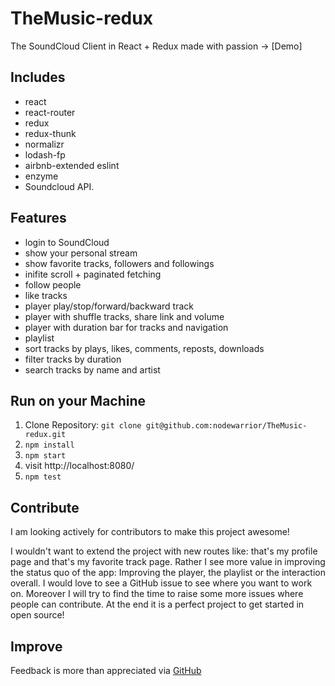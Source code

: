 # TheMusic-redux

The SoundCloud Client in React + Redux made with passion -> [Demo]


## Includes

* react
* react-router
* redux
* redux-thunk
* normalizr
* lodash-fp
* airbnb-extended eslint
* enzyme
* Soundcloud API.

## Features

* login to SoundCloud
* show your personal stream
* show favorite tracks, followers and followings
* inifite scroll + paginated fetching
* follow people
* like tracks
* player play/stop/forward/backward track
* player with shuffle tracks, share link and volume
* player with duration bar for tracks and navigation
* playlist
* sort tracks by plays, likes, comments, reposts, downloads
* filter tracks by duration
* search tracks by name and artist

## Run on your Machine

1. Clone Repository: `git clone git@github.com:nodewarrior/TheMusic-redux.git`
2. `npm install`
3. `npm start`
4. visit http://localhost:8080/
4. `npm test`

## Contribute

I am looking actively for contributors to make this project awesome!

I wouldn't want to extend the project with new routes like: that's my profile page and that's my favorite track page. Rather I see more value in improving the status quo of the app: Improving the player, the playlist or the interaction overall. I would love to see a GitHub issue to see where you want to work on. Moreover I will try to find the time to raise some more issues where people can contribute. At the end it is a perfect project to get started in open source!

## Improve

Feedback is more than appreciated via [GitHub](https://github.com/nodewarrior)
